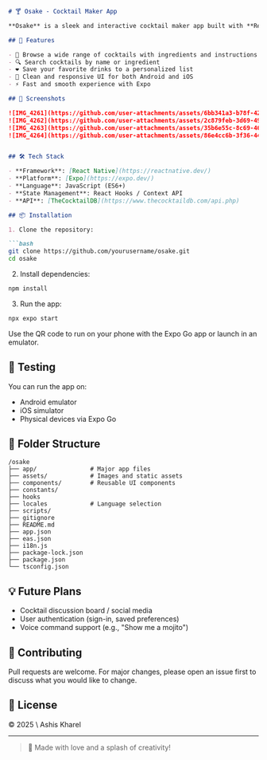 ````markdown
# 🍸 Osake - Cocktail Maker App

**Osake** is a sleek and interactive cocktail maker app built with **React Native** using **Expo**. Whether you're a professional bartender or just exploring your mixology skills at home, Osake helps you easily discover, mix, and save your favorite cocktails.

## 🚀 Features

- 🥃 Browse a wide range of cocktails with ingredients and instructions
- 🔍 Search cocktails by name or ingredient
- ❤️ Save your favorite drinks to a personalized list
- 🎨 Clean and responsive UI for both Android and iOS
- ⚡ Fast and smooth experience with Expo

## 📱 Screenshots

![IMG_4261](https://github.com/user-attachments/assets/6bb341a3-b78f-4220-8825-b563eccf1d3a)
![IMG_4262](https://github.com/user-attachments/assets/2c879feb-3d69-4942-b8a5-74edcb381270)
![IMG_4263](https://github.com/user-attachments/assets/35b6e55c-8c69-46b6-81c0-5e08cc14ffe2)
![IMG_4264](https://github.com/user-attachments/assets/86e4cc6b-3f36-4496-bf9a-1c9a5a53241d)


## 🛠️ Tech Stack

- **Framework**: [React Native](https://reactnative.dev/)
- **Platform**: [Expo](https://expo.dev/)
- **Language**: JavaScript (ES6+)
- **State Management**: React Hooks / Context API 
- **API**: [TheCocktailDB](https://www.thecocktaildb.com/api.php)

## 📦 Installation

1. Clone the repository:

```bash
git clone https://github.com/yourusername/osake.git
cd osake
````

2. Install dependencies:

```bash
npm install
```

3. Run the app:

```bash
npx expo start
```

Use the QR code to run on your phone with the Expo Go app or launch in an emulator.

## 🧪 Testing

You can run the app on:

* Android emulator
* iOS simulator
* Physical devices via Expo Go

## 📁 Folder Structure

```plaintext
/osake
├── app/               # Major app files 
├── assets/            # Images and static assets
├── components/        # Reusable UI components
├── constants/
├── hooks
├── locales            # Language selection 
├── scripts/          
├── gitignore               
├── README.md             
├── app.json
├── eas.json
├── i18n.js
├── package-lock.json
├── package.json
└── tsconfig.json
```

## 💡 Future Plans

* Cocktail discussion board / social media
* User authentication (sign-in, saved preferences)
* Voice command support (e.g., "Show me a mojito")

## 🙌 Contributing

Pull requests are welcome. For major changes, please open an issue first to discuss what you would like to change.

## 📄 License

© 2025 \ Ashis Kharel

---

> 🍹 Made with love and a splash of creativity!

```

